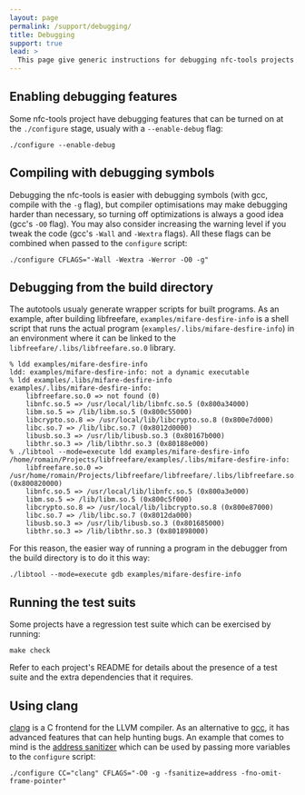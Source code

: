 ```yaml
---
layout: page
permalink: /support/debugging/
title: Debugging
support: true
lead: >
  This page give generic instructions for debugging nfc-tools projects (these are general guidelines, they should apply to any project).
---
```


## Enabling debugging features

Some nfc-tools project have debugging features that can be turned on at the `./configure` stage, usualy with a `--enable-debug` flag:

~~~
./configure --enable-debug
~~~

## Compiling with debugging symbols

Debugging the nfc-tools is easier with debugging symbols (with gcc, compile with the `-g` flag), but compiler optimisations may make debugging harder than necessary, so turning off optimizations is always a good idea (gcc's `-O0` flag).  You may also consider increasing the warning level if you tweak the code (gcc's `-Wall` and `-Wextra` flags).  All these flags can be combined when passed to the `configure` script:

~~~
./configure CFLAGS="-Wall -Wextra -Werror -O0 -g"
~~~

## Debugging from the build directory

The autotools usualy generate wrapper scripts for built programs.  As an example, after building libfreefare, `examples/mifare-desfire-info` is a shell script that runs the actual program (`examples/.libs/mifare-desfire-info`) in an environment where it can be linked to the `libfreefare/.libs/libfreefare.so.0` library.

~~~
% ldd examples/mifare-desfire-info
ldd: examples/mifare-desfire-info: not a dynamic executable
% ldd examples/.libs/mifare-desfire-info
examples/.libs/mifare-desfire-info:
	libfreefare.so.0 => not found (0)
	libnfc.so.5 => /usr/local/lib/libnfc.so.5 (0x800a34000)
	libm.so.5 => /lib/libm.so.5 (0x800c55000)
	libcrypto.so.8 => /usr/local/lib/libcrypto.so.8 (0x800e7d000)
	libc.so.7 => /lib/libc.so.7 (0x8012d0000)
	libusb.so.3 => /usr/lib/libusb.so.3 (0x80167b000)
	libthr.so.3 => /lib/libthr.so.3 (0x80188e000)
% ./libtool --mode=execute ldd examples/mifare-desfire-info
/home/romain/Projects/libfreefare/examples/.libs/mifare-desfire-info:
	libfreefare.so.0 => /usr/home/romain/Projects/libfreefare/libfreefare/.libs/libfreefare.so.0 (0x800820000)
	libnfc.so.5 => /usr/local/lib/libnfc.so.5 (0x800a3e000)
	libm.so.5 => /lib/libm.so.5 (0x800c5f000)
	libcrypto.so.8 => /usr/local/lib/libcrypto.so.8 (0x800e87000)
	libc.so.7 => /lib/libc.so.7 (0x8012da000)
	libusb.so.3 => /usr/lib/libusb.so.3 (0x801685000)
	libthr.so.3 => /lib/libthr.so.3 (0x801898000)
~~~

For this reason, the easier way of running a program in the debugger from the build directory is to do it this way:

~~~
./libtool --mode=execute gdb examples/mifare-desfire-info
~~~

## Running the test suits

Some projects have a regression test suite which can be exercised by running:

~~~
make check
~~~

Refer to each project's README for details about the presence of a test suite and the extra dependencies that it requires.


## Using clang

[clang](http://clang.llvm.org/) is a C frontend for the LLVM compiler.  As an alternative to [gcc](https://gcc.gnu.org/), it has advanced features that can help hunting bugs.  An example that comes to mind is the [address sanitizer](http://clang.llvm.org/docs/AddressSanitizer.html) which can be used by passing more variables to the `configure` script:

~~~
./configure CC="clang" CFLAGS="-O0 -g -fsanitize=address -fno-omit-frame-pointer"
~~~
